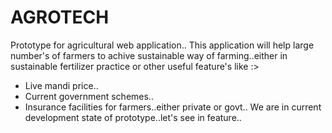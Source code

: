 # AGROTECH
Prototype for agricultural web application..
This application will help large number's of farmers to achive sustainable way of farming..either 
in sustainable fertilizer practice or other useful feature's like :>
* Live mandi price..
* Current government schemes..
* Insurance facilities for farmers..either private or govt..
We are in current development state of prototype..let's see in feature..